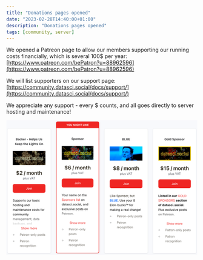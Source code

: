 ```yaml
---
title: "Donations pages opened"
date: "2023-02-28T14:40:00+01:00"
description: "Donations pages opened"
tags: [community, server]
---
```


We opened a Patreon page to allow our members supporting our running costs financially, which is several 100$ per year: [https://www.patreon.com/bePatron?u=88962596](https://www.patreon.com/bePatron?u=88962596)

We will list supporters on our support page: [https://community.datasci.social/docs/support/](https://community.datasci.social/docs/support/)

We appreciate any support - every $ counts, and all goes directly to server hosting and maintenance!

[![Screenshot from our Patreon page, showing 4 different membership tiers](/images/patreonscreenshot.png "Screenshot from our Patreon page, showing 4 different membership tiers")](https://www.patreon.com/bePatron?u=88962596)